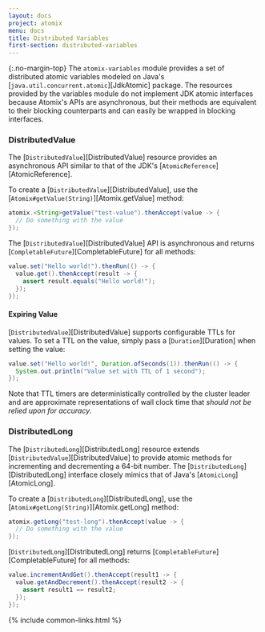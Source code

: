 ```yaml
---
layout: docs
project: atomix
menu: docs
title: Distributed Variables
first-section: distributed-variables
---
```


{:.no-margin-top}
The `atomix-variables` module provides a set of distributed atomic variables modeled on Java's [`java.util.concurrent.atomic`][JdkAtomic] package. The resources provided by the variables module do not implement JDK atomic interfaces because Atomix's APIs are asynchronous, but their methods are equivalent to their blocking counterparts and can easily be wrapped in blocking interfaces.

### DistributedValue

The [`DistributedValue`][DistributedValue] resource provides an asynchronous API similar to that of the JDK's [`AtomicReference`][AtomicReference].

To create a [`DistributedValue`][DistributedValue], use the [`Atomix#getValue(String)`][Atomix.getValue] method:

```java
atomix.<String>getValue("test-value").thenAccept(value -> {
  // Do something with the value
});
```

The [`DistributedValue`][DistributedValue] API is asynchronous and returns [`CompletableFuture`][CompletableFuture] for all methods:

```java
value.set("Hello world!").thenRun(() -> {
  value.get().thenAccept(result -> {
    assert result.equals("Hello world!");
  });
});
```

#### Expiring Value

[`DistributedValue`][DistributedValue] supports configurable TTLs for values. To set a TTL on the value, simply pass a [`Duration`][Duration] when setting the value:

```java
value.set("Hello world!", Duration.ofSeconds(1)).thenRun(() -> {
  System.out.println("Value set with TTL of 1 second");
});
```

Note that TTL timers are deterministically controlled by the cluster leader and are approximate representations of wall clock time that *should not be relied upon for accuracy*.

### DistributedLong

The [`DistributedLong`][DistributedLong] resource extends [`DistributedValue`][DistributedValue] to provide atomic methods for incrementing and decrementing a 64-bit number. The [`DistributedLong`][DistributedLong] interface closely mimics that of Java's [`AtomicLong`][AtomicLong].

To create a [`DistributedLong`][DistributedLong], use the [`Atomix#getLong(String)`][Atomix.getLong] method:

```java
atomix.getLong("test-long").thenAccept(value -> {
  // Do something with the value
});
```

[`DistributedLong`][DistributedLong] returns [`CompletableFuture`][CompletableFuture] for all methods:

```java
value.incrementAndGet().thenAccept(result1 -> {
  value.getAndDecrement().thenAccept(result2 -> {
    assert result1 == result2;
  });
});
```

{% include common-links.html %}